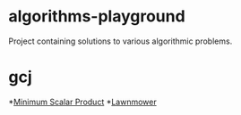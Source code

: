 algorithms-playground
=====================

Project containing solutions to various algorithmic problems.


gcj
=====================
*[Minimum Scalar Product](http://code.google.com/codejam/contest/32016/dashboard#s=p0)
*[Lawnmower](https://code.google.com/codejam/contest/2270488/dashboard#s=p1)

